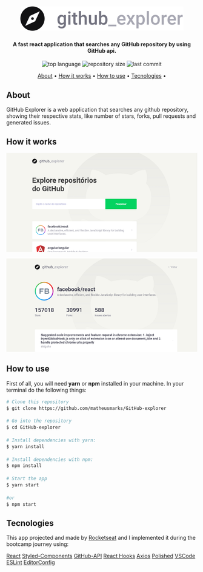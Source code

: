 <h1 align="center"><img src="https://github.com/matheusmarks/GitHub-explorer/blob/master/src/assets/logo.svg"/></h1>
<h4 align="center">A fast react application that searches any GitHub repository by using GitHub api.</h4>
<p align="center">
  <img alt="top language" src="https://img.shields.io/github/languages/top/matheusmarks/Github-explorer.svg" />
  <img alt="repository size" src="https://img.shields.io/github/repo-size/matheusmarks/GitHub-explorer.svg" />
  <img alt="last commit" src="https://img.shields.io/github/last-commit/matheusmarks/GitHub-explorer.svg" />
</p>

<p align="center">
 <a href="#about">About</a> • 
 <a href="#how-it-works">How it works</a> • 
 <a href="#how-to-use">How to use</a> • 
 <a href="#tecnologies">Tecnologies</a> • 
</p>

<h2>About</h2>
<p>GitHub Explorer is a web application that searches any github repository, showing their respective stats, like number of stars, forks, pull requests and generated issues.</p>
  
<h2>How it works</h2>
<p align="center"><img src="https://github.com/matheusmarks/GitHub-explorer/blob/master/src/assets/window1.png"></p>
<p align="center"><img src="https://github.com/matheusmarks/GitHub-explorer/blob/master/src/assets/window2.png"></p>

<h2>How to use</h2>
<p>First of all, you will need <strong>yarn</strong> or <strong>npm</strong> installed in your machine. In your terminal do the following things: </p>

```bash
# Clone this repository
$ git clone https://github.com/matheusmarks/GitHub-explorer

# Go into the repository
$ cd GitHub-explorer

# Install dependencies with yarn:
$ yarn install 

# Install dependencies with npm:
$ npm install

# Start the app
$ yarn start

#or
$ npm start
```
<h2>Tecnologies</h2>
<p>This app projected and made by <a href="https://rocketseat.com.br/">Rocketseat</a> and I implemented it during the bootcamp journey using:</p>
<a href="https://reactjs.org/">React</a>
<a href="https://www.styled-components.com/">Styled-Components</a>
<a href="https://api.github.com/">GitHub-API</a>
<a href="https://pt-br.reactjs.org/docs/hooks-overview.html">React Hooks</a>
<a href="https://github.com/axios/axios">Axios</a>
<a href="https://github.com/styled-components/polished">Polished</a>
<a href="https://code.visualstudio.com/">VSCode</a>
<a href="https://eslint.org/">ESLint</a>
<a href="https://editorconfig.org/">EditorConfig</a>










